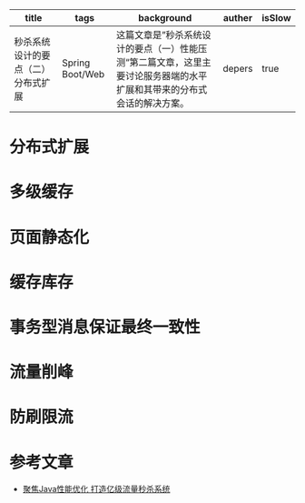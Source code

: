 | title                              | tags            | background                                                   | auther | isSlow |
| ---------------------------------- | --------------- | ------------------------------------------------------------ | ------ | ------ |
| 秒杀系统设计的要点（二）分布式扩展 | Spring Boot/Web | 这篇文章是”秒杀系统设计的要点（一）性能压测“第二篇文章，这里主要讨论服务器端的水平扩展和其带来的分布式会话的解决方案。 | depers | true   |

# 分布式扩展



# 多级缓存

# 页面静态化

# 缓存库存

# 事务型消息保证最终一致性

# 流量削峰

# 防刷限流

# 参考文章

* [聚焦Java性能优化 打造亿级流量秒杀系统](https://coding.imooc.com/class/338.html)